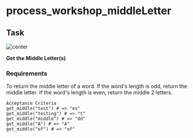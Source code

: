 # process_workshop_middleLetter

## Task

![center](https://user-images.githubusercontent.com/75075773/116533011-cf583980-a8d8-11eb-8203-4b4513650df7.jpg)

<strong>Get the Middle Letter(s)</strong>

### Requirements

To return the middle letter of a word. If the word's length is odd, return the middle letter. If the word's length is even, return the middle 2 letters.

```
Acceptance Criteria
get_middle("test") # => "es"
get_middle("testing") # => "t"
get_middle("middle") # => "dd"
get_middle("A") # => "A"
get_middle("of") # => "of"
```

